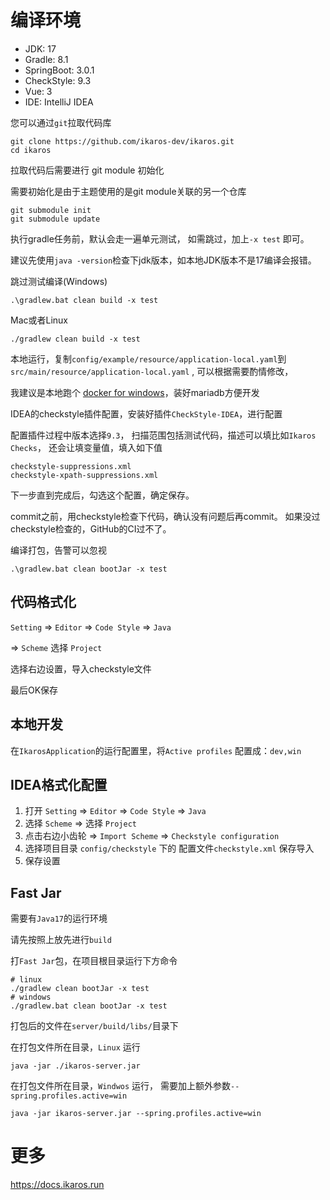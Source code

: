 # 编译环境

- JDK: 17
- Gradle: 8.1
- SpringBoot: 3.0.1
- CheckStyle: 9.3
- Vue: 3
- IDE: IntelliJ IDEA

您可以通过`git`拉取代码库
```shell
git clone https://github.com/ikaros-dev/ikaros.git
cd ikaros
```

拉取代码后需要进行
git module 初始化

需要初始化是由于主题使用的是git module关联的另一个仓库

```git
git submodule init
git submodule update
```

执行gradle任务前，默认会走一遍单元测试， 如需跳过，加上`-x test` 即可。

建议先使用`java -version`检查下jdk版本，如本地JDK版本不是17编译会报错。

跳过测试编译(Windows)

```
.\gradlew.bat clean build -x test
```

Mac或者Linux

```
./gradlew clean build -x test
```

本地运行，复制`config/example/resource/application-local.yaml`到`src/main/resource/application-local.yaml`
, 可以根据需要酌情修改，

我建议是本地跑个 [docker for windows](https://docs.docker.com/desktop/install/windows-install/)，装好mariadb方便开发

IDEA的checkstyle插件配置，安装好插件`CheckStyle-IDEA`，进行配置

配置插件过程中版本选择`9.3`，
扫描范围包括测试代码，描述可以填比如`Ikaros Checks`，
还会让填变量值，填入如下值

```text
checkstyle-suppressions.xml
checkstyle-xpath-suppressions.xml
```
下一步直到完成后，勾选这个配置，确定保存。

commit之前，用checkstyle检查下代码，确认没有问题后再commit。
如果没过checkstyle检查的，GitHub的CI过不了。

编译打包，告警可以忽视

```text
.\gradlew.bat clean bootJar -x test
```

## 代码格式化

`Setting` => `Editor` => `Code Style` => `Java`

=> `Scheme` 选择 `Project`

选择右边设置，导入checkstyle文件

最后OK保存

## 本地开发
在`IkarosApplication`的运行配置里，将`Active profiles` 配置成：`dev,win`

## IDEA格式化配置

1. 打开 `Setting` => `Editor` => `Code Style` => `Java`
2. 选择 `Scheme` => 选择 `Project`
3. 点击右边小齿轮 => `Import Scheme` => `Checkstyle configuration` 
4. 选择项目目录 `config/checkstyle` 下的 配置文件`checkstyle.xml` 保存导入
5. 保存设置

## Fast Jar
需要有`Java17`的运行环境

请先按照上放先进行`build`

打`Fast Jar`包，在项目根目录运行下方命令
```shell
# linux
./gradlew clean bootJar -x test
# windows
./gradlew.bat clean bootJar -x test
```
打包后的文件在`server/build/libs/`目录下

在打包文件所在目录，`Linux` 运行
```shell
java -jar ./ikaros-server.jar
```

在打包文件所在目录，`Windwos` 运行，
需要加上额外参数`--spring.profiles.active=win`
```shell
java -jar ikaros-server.jar --spring.profiles.active=win 
```

# 更多
<https://docs.ikaros.run>

